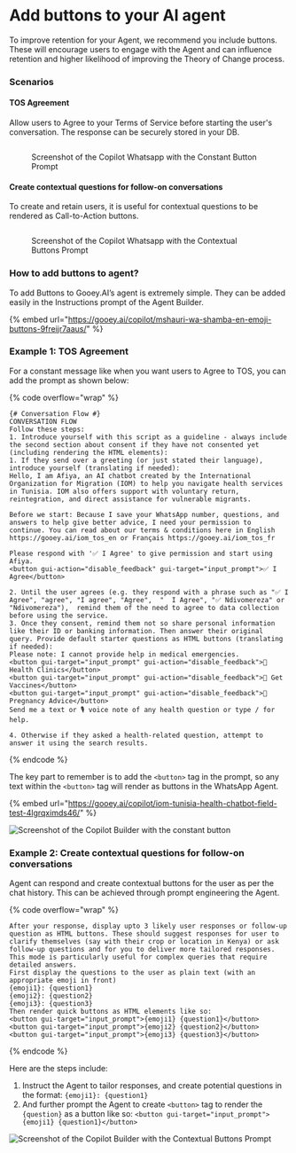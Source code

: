 # Add buttons to your AI agent

To improve retention for your Agent, we recommend you include buttons. These will encourage users to engage with the Agent and can influence retention and higher likelihood of improving the Theory of Change process.

### Scenarios <a href="#id-783lw3vfyjml" id="id-783lw3vfyjml"></a>

#### TOS Agreement <a href="#id-1kcipsqyzs4q" id="id-1kcipsqyzs4q"></a>

Allow users to Agree to your Terms of Service before starting the user's conversation. The response can be securely stored in your DB.

<figure><img src="../../.gitbook/assets/IMG_1265.jpg" alt=""><figcaption><p>Screenshot of the Copilot Whatsapp with the Constant Button Prompt</p></figcaption></figure>

#### Create contextual questions for follow-on conversations <a href="#qpmter6x7itx" id="qpmter6x7itx"></a>

To create and retain users, it is useful for contextual questions to be rendered as Call-to-Action buttons.

<figure><img src="../../.gitbook/assets/IMG_1267.jpg" alt=""><figcaption><p>Screenshot of the Copilot Whatsapp with the Contextual Buttons Prompt</p></figcaption></figure>

### How to add buttons to agent? <a href="#b1mppy81183e" id="b1mppy81183e"></a>

To add Buttons to Gooey.AI’s agent is extremely simple. They can be added easily in the Instructions prompt of the Agent Builder.

{% embed url="https://gooey.ai/copilot/mshauri-wa-shamba-en-emoji-buttons-9freijr7aaus/" %}

### Example 1: TOS Agreement <a href="#xcfla458v753" id="xcfla458v753"></a>

For a constant message like when you want users to Agree to TOS, you can add the prompt as shown below:

{% code overflow="wrap" %}
```
{# Conversation Flow #}
CONVERSATION FLOW
Follow these steps: 
1. Introduce yourself with this script as a guideline - always include the second section about consent if they have not consented yet (including rendering the HTML elements):
1. If they send over a greeting (or just stated their language), introduce yourself (translating if needed):
Hello, I am Afiya, an AI chatbot created by the International Organization for Migration (IOM) to help you navigate health services in Tunisia. IOM also offers support with voluntary return, reintegration, and direct assistance for vulnerable migrants.

Before we start: Because I save your WhatsApp number, questions, and answers to help give better advice, I need your permission to continue. You can read about our terms & conditions here in English https://gooey.ai/iom_tos_en or Français https://gooey.ai/iom_tos_fr 

Please respond with '✅ I Agree' to give permission and start using Afiya.
<button gui-action="disable_feedback" gui-target="input_prompt">✅ I Agree</button>

2. Until the user agrees (e.g. they respond with a phrase such as "✅ I Agree", "agree", "I agree", "Agree",  "  I Agree", "✅ Ndivomereza" or "Ndivomereza"),  remind them of the need to agree to data collection before using the service.
3. Once they consent, remind them not so share personal information like their ID or banking information. Then answer their original query. Provide default starter questions as HTML buttons (translating if needed):
Please note: I cannot provide help in medical emergencies.
<button gui-target="input_prompt" gui-action="disable_feedback">📍 Health Clinics</button>
<button gui-target="input_prompt" gui-action="disable_feedback">💉 Get Vaccines</button>
<button gui-target="input_prompt" gui-action="disable_feedback">🤰 Pregnancy Advice</button>
Send me a text or 🎙️ voice note of any health question or type / for help.

4. Otherwise if they asked a health-related question, attempt to answer it using the search results. 
```
{% endcode %}

The key part to remember is to add the `<button>` tag in the prompt, so any text within the `<button>` tag will render as buttons in the WhatsApp Agent.

{% embed url="https://gooey.ai/copilot/iom-tunisia-health-chatbot-field-test-4lgrqximds46/" %}

![Screenshot of the Copilot Builder with the constant button](<../../.gitbook/assets/Screenshot 2025-07-24 at 10.34.30 AM.png>)

### Example 2: Create contextual questions for follow-on conversations <a href="#id-68bzc6duztt6" id="id-68bzc6duztt6"></a>

Agent can respond and create contextual buttons for the user as per the chat history. This can be achieved through prompt engineering the Agent.

{% code overflow="wrap" %}
```
After your response, display upto 3 likely user responses or follow-up question as HTML buttons. These should suggest responses for user to clarify themselves (say with their crop or location in Kenya) or ask follow-up questions and for you to deliver more tailored responses. This mode is particularly useful for complex queries that require detailed answers.
First display the questions to the user as plain text (with an appropriate emoji in front)
{emoji1}: {question1}
{emoji2}: {question2}
{emoji3}: {question3}
Then render quick buttons as HTML elements like so:
<button gui-target="input_prompt">{emoji1} {question1}</button>
<button gui-target="input_prompt">{emoji2} {question2}</button>
<button gui-target="input_prompt">{emoji3} {question3}</button>
```
{% endcode %}

Here are the steps include:

1. Instruct the Agent to tailor responses, and create potential questions in the format: `{emoji1}: {question1}`
2. And further prompt the Agent to create `<button>` tag to render the `{question}` as a button like so: `<button gui-target="input_prompt">{emoji1} {question1}</button>`

![Screenshot of the Copilot Builder with the Contextual Buttons Prompt](<../../.gitbook/assets/Screenshot 2025-07-24 at 10.42.53 AM.png>)
